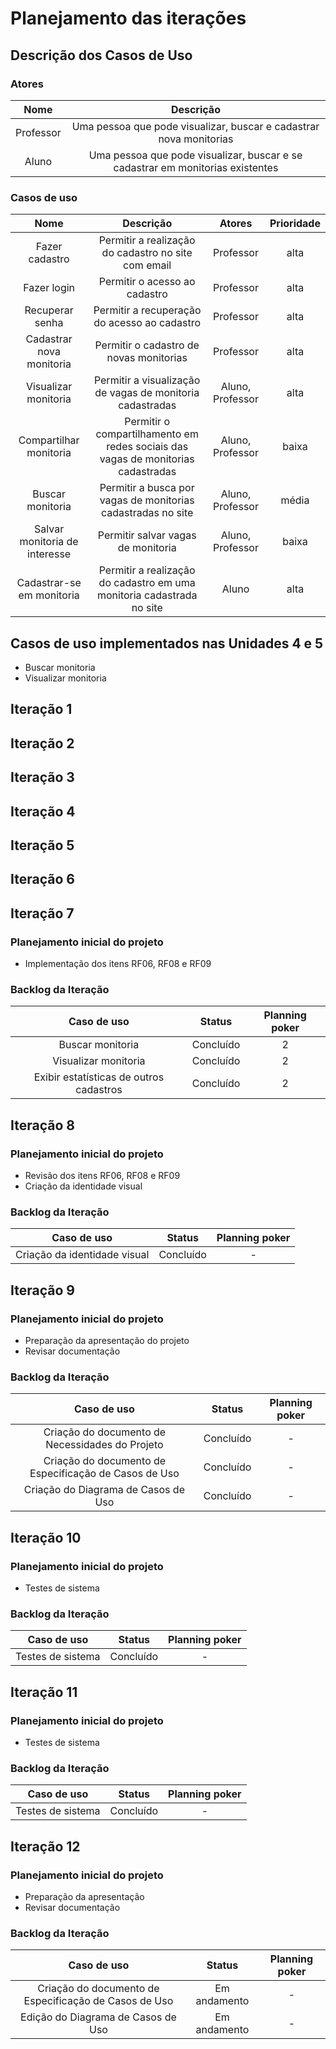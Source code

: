 # Planejamento das iterações

## Descrição dos Casos de Uso

### Atores

|Nome|Descrição|
|:--:|:--:|
| Professor | Uma pessoa que pode visualizar, buscar e cadastrar nova monitorias |
| Aluno | Uma pessoa que pode visualizar, buscar e se cadastrar em monitorias existentes |

### Casos de uso

|Nome|Descrição|Atores|Prioridade|
|:--:|:--:|:--:|:--:|
| Fazer cadastro | Permitir a realização do cadastro no site com email | Professor | alta |
| Fazer login | Permitir o acesso ao cadastro | Professor | alta |
| Recuperar senha | Permitir a recuperação do acesso ao cadastro | Professor | alta |
| Cadastrar nova monitoria | Permitir o cadastro de novas monitorias | Professor | alta |
| Visualizar monitoria | Permitir a visualização de vagas de monitoria cadastradas | Aluno, Professor | alta |
| Compartilhar monitoria | Permitir o compartilhamento em redes sociais das vagas de monitorias cadastradas | Aluno, Professor | baixa |
| Buscar monitoria | Permitir a busca por vagas de monitorias cadastradas no site | Aluno, Professor | média |
| Salvar monitoria de interesse | Permitir salvar vagas de monitoria | Aluno, Professor | baixa |
| Cadastrar-se em monitoria | Permitir a realização do cadastro em uma monitoria cadastrada no site | Aluno | alta |

## Casos de uso implementados nas Unidades 4 e 5
- Buscar monitoria
- Visualizar monitoria

## Iteração 1

## Iteração 2

## Iteração 3

## Iteração 4

## Iteração 5

## Iteração 6

## Iteração 7

### Planejamento inicial do projeto
- Implementação dos itens RF06, RF08 e RF09

### Backlog da Iteração
|Caso de uso|Status|Planning poker|
|:--:|:--:|:--:|
| Buscar monitoria | Concluído | 2 |
| Visualizar monitoria | Concluído | 2 |
| Exibir estatísticas de outros cadastros | Concluído | 2 |

## Iteração 8
### Planejamento inicial do projeto
- Revisão dos itens RF06, RF08 e RF09
- Criação da identidade visual

### Backlog da Iteração
|Caso de uso|Status|Planning poker|
|:--:|:--:|:--:|
| Criação da identidade visual | Concluído | - |

## Iteração 9
### Planejamento inicial do projeto
- Preparação da apresentação do
projeto
- Revisar documentação

### Backlog da Iteração
|Caso de uso|Status|Planning poker|
|:--:|:--:|:--:|
| Criação do documento de Necessidades do Projeto | Concluído | - |
| Criação do documento de Especificação de Casos de Uso | Concluído | - |
| Criação do Diagrama de Casos de Uso | Concluído | - |

## Iteração 10
### Planejamento inicial do projeto
- Testes de sistema

### Backlog da Iteração
|Caso de uso|Status|Planning poker|
|:--:|:--:|:--:|
| Testes de sistema | Concluído | - |

## Iteração 11
### Planejamento inicial do projeto
- Testes de sistema

### Backlog da Iteração
|Caso de uso|Status|Planning poker|
|:--:|:--:|:--:|
| Testes de sistema | Concluído | - |

## Iteração 12
### Planejamento inicial do projeto
- Preparação da apresentação
- Revisar documentação

### Backlog da Iteração
|Caso de uso|Status|Planning poker|
|:--:|:--:|:--:|
| Criação do documento de Especificação de Casos de Uso | Em andamento | - |
| Edição do Diagrama de Casos de Uso | Em andamento | - |